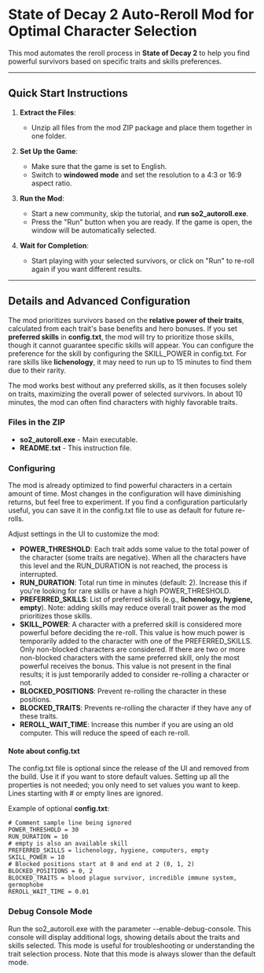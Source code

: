 # State of Decay 2 Auto-Reroll Mod for Optimal Character Selection

This mod automates the reroll process in **State of Decay 2** to help you find powerful survivors based on specific traits and skills preferences.

---

## Quick Start Instructions

1. **Extract the Files**:
   - Unzip all files from the mod ZIP package and place them together in one folder.

2. **Set Up the Game**:
   - Make sure that the game is set to English.
   - Switch to **windowed mode** and set the resolution to a 4:3 or 16:9 aspect ratio.

3. **Run the Mod**:
   - Start a new community, skip the tutorial, and **run so2_autoroll.exe**.
   - Press the "Run" button when you are ready. If the game is open, the window will be automatically selected.
   
4. **Wait for Completion**:
   - Start playing with your selected survivors, or click on "Run" to re-roll again if you want different results.

---

## Details and Advanced Configuration

The mod prioritizes survivors based on the **relative power of their traits**, calculated from each trait's base benefits and hero bonuses. If you set **preferred skills** in **config.txt**, the mod will try to prioritize those skills, though it cannot guarantee specific skills will appear. You can configure the preference for the skill by configuring the SKILL_POWER in config.txt. For rare skills like **lichenology**, it may need to run up to 15 minutes to find them due to their rarity.

The mod works best without any preferred skills, as it then focuses solely on traits, maximizing the overall power of selected survivors. In about 10 minutes, the mod can often find characters with highly favorable traits.

### Files in the ZIP

- **so2_autoroll.exe** - Main executable.
- **README.txt** - This instruction file.

### Configuring

The mod is already optimized to find powerful characters in a certain amount of time. Most changes in the configuration will have diminishing returns, but feel free to experiment. If you find a configuration particularly useful, you can save it in the config.txt file to use as default for future re-rolls.

Adjust settings in the UI to customize the mod:
- **POWER_THRESHOLD**: Each trait adds some value to the total power of the character (some traits are negative). When all the characters have this level and the RUN_DURATION is not reached, the process is interrupted.
- **RUN_DURATION**: Total run time in minutes (default: 2). Increase this if you're looking for rare skills or have a high POWER_THRESHOLD.
- **PREFERRED_SKILLS**: List of preferred skills (e.g., **lichenology, hygiene, empty**). Note: adding skills may reduce overall trait power as the mod prioritizes those skills.
- **SKILL_POWER**: A character with a preferred skill is considered more powerful before deciding the re-roll. This value is how much power is temporarily added to the character with one of the PREFERRED_SKILLS. Only non-blocked characters are considered. If there are two or more non-blocked characters with the same preferred skill, only the most powerful receives the bonus. This value is not present in the final results; it is just temporarily added to consider re-rolling a character or not.
- **BLOCKED_POSITIONS**: Prevent re-rolling the character in these positions.
- **BLOCKED_TRAITS**: Prevents re-rolling the character if they have any of these traits.
- **REROLL_WAIT_TIME**: Increase this number if you are using an old computer. This will reduce the speed of each re-roll.

#### Note about config.txt
The config.txt file is optional since the release of the UI and removed from the build. Use it if you want to store default values. Setting up all the properties is not needed; you only need to set values you want to keep. Lines starting with # or empty lines are ignored.

Example of optional **config.txt**:

```plaintext
# Comment sample line being ignored
POWER_THRESHOLD = 30
RUN_DURATION = 10
# empty is also an available skill
PREFERRED_SKILLS = lichenology, hygiene, computers, empty
SKILL_POWER = 10
# Blocked positions start at 0 and end at 2 (0, 1, 2)
BLOCKED_POSITIONS = 0, 2
BLOCKED_TRAITS = blood plague survivor, incredible immune system, germophobe
REROLL_WAIT_TIME = 0.01
```

### Debug Console Mode
Run the so2_autoroll.exe with the parameter --enable-debug-console. This console will display additional logs, showing details about the traits and skills selected. This mode is useful for troubleshooting or understanding the trait selection process. Note that this mode is always slower than the default mode.